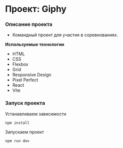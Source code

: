 # Проект: Giphy

### Описание проекта

- Командный проект для участия в соревнованиях.

**Используемые технологии**

- HTML
- CSS
- Flexbox
- Grid
- Responsive Design
- Pixel Perfect
- React
- Vite

### Запуск проекта

Устанавливаем зависимости

```
npm install
```

Запускаем проект

```
npm run dev
```
